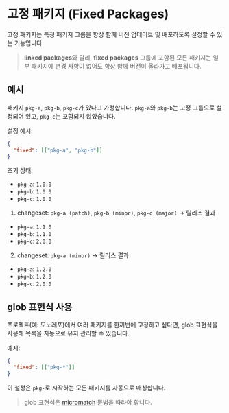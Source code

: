 # 고정 패키지 (Fixed Packages)

고정 패키지는 특정 패키지 그룹을 항상 함께 버전 업데이트 및 배포하도록 설정할 수 있는 기능입니다.

> **linked packages**와 달리, **fixed packages** 그룹에 포함된 모든 패키지는 일부 패키지에 변경 사항이 없어도 항상 함께 버전이 올라가고 배포됩니다.

## 예시

패키지 `pkg-a`, `pkg-b`, `pkg-c`가 있다고 가정합니다. `pkg-a`와 `pkg-b`는 고정 그룹으로 설정되어 있고, `pkg-c`는 포함되지 않았습니다.

설정 예시:

```json
{
  "fixed": [["pkg-a", "pkg-b"]]
}
```

초기 상태:

* `pkg-a`: `1.0.0`
* `pkg-b`: `1.0.0`
* `pkg-c`: `1.0.0`

1. changeset: `pkg-a (patch)`, `pkg-b (minor)`, `pkg-c (major)` → 릴리스 결과

* `pkg-a`: `1.1.0`
* `pkg-b`: `1.1.0`
* `pkg-c`: `2.0.0`

2. changeset: `pkg-a (minor)` → 릴리스 결과

* `pkg-a`: `1.2.0`
* `pkg-b`: `1.2.0`
* `pkg-c`: `2.0.0`

## glob 표현식 사용

프로젝트(예: 모노레포)에서 여러 패키지를 한꺼번에 고정하고 싶다면, glob 표현식을 사용해 목록을 자동으로 유지 관리할 수 있습니다.

예시:

```json
{
  "fixed": [["pkg-*"]]
}
```

이 설정은 `pkg-`로 시작하는 모든 패키지를 자동으로 매칭합니다.

> glob 표현식은 [micromatch](https://www.npmjs.com/package/micromatch) 문법을 따라야 합니다.
